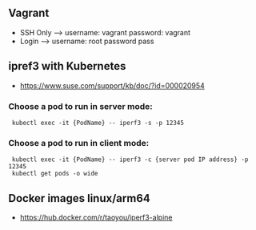 ## Vagrant
* SSH Only --> username: vagrant password: vagrant
* Login --> username: root password pass

## ipref3 with Kubernetes
* https://www.suse.com/support/kb/doc/?id=000020954
### Choose a pod to run in server mode:
     kubectl exec -it {PodName} -- iperf3 -s -p 12345
### Choose a pod to run in client mode:
     kubectl exec -it {PodName} -- iperf3 -c {server pod IP address} -p 12345
     kubectl get pods -o wide

## Docker images linux/arm64
* https://hub.docker.com/r/taoyou/iperf3-alpine
